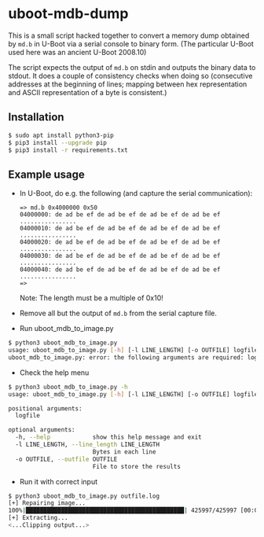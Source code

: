 # uboot-mdb-dump

This is a small script hacked together to convert a memory dump
obtained by `md.b` in U-Boot via a serial console to binary form. (The
particular U-Boot used here was an ancient U-Boot 2008.10)

The script expects the output of `md.b` on stdin and outputs the
binary data to stdout. It does a couple of consistency checks when
doing so (consecutive addresses at the beginning of lines; mapping
between hex representation and ASCII representation of a byte is
consistent.)

## Installation
```bash
$ sudo apt install python3-pip
$ pip3 install --upgrade pip
$ pip3 install -r requirements.txt
```

## Example usage

- In U-Boot, do e.g. the following (and capture the serial communication):

    ```
    => md.b 0x4000000 0x50
    04000000: de ad be ef de ad be ef de ad be ef de ad be ef    ................
    04000010: de ad be ef de ad be ef de ad be ef de ad be ef    ................
    04000020: de ad be ef de ad be ef de ad be ef de ad be ef    ................
    04000030: de ad be ef de ad be ef de ad be ef de ad be ef    ................
    04000040: de ad be ef de ad be ef de ad be ef de ad be ef    ................
    =>
    ```

    Note: The length must be a multiple of 0x10!

- Remove all but the output of `md.b` from the serial capture file.

- Run uboot_mdb_to_image.py
```bash
$ python3 uboot_mdb_to_image.py
usage: uboot_mdb_to_image.py [-h] [-l LINE_LENGTH] [-o OUTFILE] logfile
uboot_mdb_to_image.py: error: the following arguments are required: logfile
```

- Check the help menu
```bash
$ python3 uboot_mdb_to_image.py -h
usage: uboot_mdb_to_image.py [-h] [-l LINE_LENGTH] [-o OUTFILE] logfile

positional arguments:
  logfile

optional arguments:
  -h, --help            show this help message and exit
  -l LINE_LENGTH, --line_length LINE_LENGTH
                        Bytes in each line
  -o OUTFILE, --outfile OUTFILE
                        File to store the results
```

- Run it with correct input
```bash
$ python3 uboot_mdb_to_image.py outfile.log
[+] Repairing image...
100%|█████████████████████████████████████████████| 425997/425997 [00:00<00:00, 436458.66it/s]
[+] Extracting...
<...Clipping output...>
```

